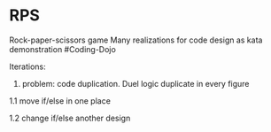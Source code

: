 # RPS
Rock-paper-scissors game
Many realizations for code design as kata demonstration 
#Coding-Dojo 

Iterations:

1. problem: code duplication. Duel logic duplicate in every figure

1.1 move if/else in one place

1.2 change if/else another design

